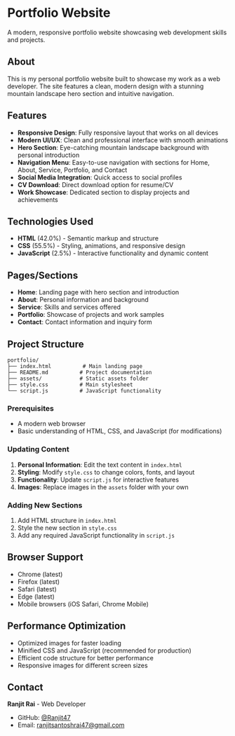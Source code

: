  # Portfolio Website

A modern, responsive portfolio website showcasing web development skills and projects.

## About

This is my personal portfolio website built to showcase my work as a web developer. The site features a clean, modern design with a stunning mountain landscape hero section and intuitive navigation.

## Features

- **Responsive Design**: Fully responsive layout that works on all devices
- **Modern UI/UX**: Clean and professional interface with smooth animations
- **Hero Section**: Eye-catching mountain landscape background with personal introduction
- **Navigation Menu**: Easy-to-use navigation with sections for Home, About, Service, Portfolio, and Contact
- **Social Media Integration**: Quick access to social profiles
- **CV Download**: Direct download option for resume/CV
- **Work Showcase**: Dedicated section to display projects and achievements

## Technologies Used

- **HTML** (42.0%) - Semantic markup and structure
- **CSS** (55.5%) - Styling, animations, and responsive design
- **JavaScript** (2.5%) - Interactive functionality and dynamic content

## Pages/Sections

- **Home**: Landing page with hero section and introduction
- **About**: Personal information and background
- **Service**: Skills and services offered
- **Portfolio**: Showcase of projects and work samples
- **Contact**: Contact information and inquiry form

## Project Structure

```
portfolio/
├── index.html          # Main landing page
├── README.md          # Project documentation
├── assets/            # Static assets folder
├── style.css          # Main stylesheet
└── script.js          # JavaScript functionality
```

### Prerequisites

- A modern web browser
- Basic understanding of HTML, CSS, and JavaScript (for modifications)
 
### Updating Content

1. **Personal Information**: Edit the text content in `index.html`
2. **Styling**: Modify `style.css` to change colors, fonts, and layout
3. **Functionality**: Update `script.js` for interactive features
4. **Images**: Replace images in the `assets` folder with your own

### Adding New Sections

1. Add HTML structure in `index.html`
2. Style the new section in `style.css`
3. Add any required JavaScript functionality in `script.js`

## Browser Support

- Chrome (latest)
- Firefox (latest)
- Safari (latest)
- Edge (latest)
- Mobile browsers (iOS Safari, Chrome Mobile)

## Performance Optimization

- Optimized images for faster loading
- Minified CSS and JavaScript (recommended for production)
- Efficient code structure for better performance
- Responsive images for different screen sizes

## Contact

**Ranjit Rai** - Web Developer 
- GitHub: [@Ranjit47](https://github.com/Ranjit47)
- Email: ranjitsantoshrai47@gmail.com 
